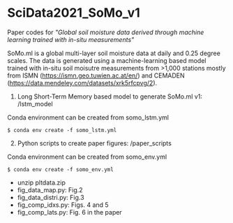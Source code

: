 # SciData2021_SoMo_v1

Paper codes for *"Global soil moisture data derived through machine learning trained with in-situ measurements"*

SoMo.ml is a global multi-layer soil moisture data at daily and 0.25 degree scales. The data is generated using a machine-learning based model trained with in-situ soil moisutre measurements from >1,000 stations mostly from ISMN (https://ismn.geo.tuwien.ac.at/en/) and CEMADEN (https://data.mendeley.com/datasets/xrk5rfcpvg/2).

1. Long Short-Term Memory based model to generate SoMo.ml v1: /lstm_model

Conda environment can be created from somo_lstm.yml
```
$ conda env create -f somo_lstm.yml
```

2. Python scripts to create paper figures: /paper_scripts

Conda environment can be created from somo_env.yml
```
$ conda env create -f somo_env.yml
```
  - unzip pltdata.zip
  - fig_data_map.py: Fig.2
  - fig_data_distri.py: Fig.3
  - fig_comp_idxs.py: Figs. 4 and 5 
  - fig_comp_lats.py: Fig. 6 in the paper
